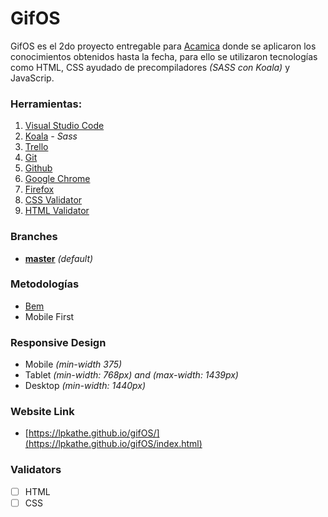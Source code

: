 # GifOS
GifOS es el 2do proyecto entregable para [Acamica](https://www.acamica.com/) donde se aplicaron los conocimientos obtenidos hasta la fecha, para ello se utilizaron tecnologías como HTML, CSS ayudado de precompiladores *(SASS con Koala)* y JavaScrip.


### Herramientas:
1. [Visual Studio Code](https://code.visualstudio.com/)
2. [Koala](http://koala-app.com/) *- Sass*
3. [Trello](https://trello.com/)
4. [Git](https://git-scm.com/)
5. [Github](https://github.com/)
6. [Google Chrome](https://www.google.com/intl/es/chrome/)
7. [Firefox](https://www.mozilla.org/es-ES/firefox/new/)
8. [CSS Validator](https://jigsaw.w3.org/css-validator/)
9. [HTML Validator](https://validator.w3.org/) 

### Branches
* **[master](https://github.com/lpkathe/gifOS/tree/master)** *(default)*

### Metodologías
* [Bem](http://getbem.com/introduction/)
* Mobile First

### Responsive Design
* Mobile *(min-width 375)*
* Tablet *(min-width: 768px) and (max-width: 1439px)*
* Desktop *(min-width: 1440px)*

### Website Link
 * [https://lpkathe.github.io/gifOS/](https://lpkathe.github.io/gifOS/index.html)

### Validators
 - [ ] HTML 
 - [ ] CSS  
